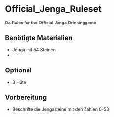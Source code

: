 # Official_Jenga_Ruleset
Da Rules for the Official Jenga Drinkinggame

## Benötigte Materialien  
+ Jenga mit 54 Steinen
+ 
## Optional
+ 3 Hüte

## Vorbereitung
+ Beschrifte die Jengasteine mit den Zahlen 0-53
